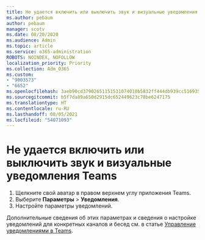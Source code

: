 ```yaml
---
title: Не удается включить или выключить звук и визуальные уведомления Teams
ms.author: pebaum
author: pebaum
manager: scotv
ms.date: 08/20/2020
ms.audience: Admin
ms.topic: article
ms.service: o365-administration
ROBOTS: NOINDEX, NOFOLLOW
localization_priority: Priority
ms.collection: Adm_O365
ms.custom:
- "9003573"
- "6652"
ms.openlocfilehash: 3aeb90cd37902651151531074010b5832ff444db939cc516935e780eda6c9510
ms.sourcegitcommit: b5f7da89a650d2915dc652449623c78be6247175
ms.translationtype: HT
ms.contentlocale: ru-RU
ms.lasthandoff: 08/05/2021
ms.locfileid: "54071093"
---
```

# <a name="cant-turn-teams-sound-and-visual-notifications-on-or-off"></a>Не удается включить или выключить звук и визуальные уведомления Teams

1. Щелкните свой аватар в правом верхнем углу приложения Teams.
2. Выберите **Параметры** > **Уведомления**.
3. Настройте параметры уведомлений.

Дополнительные сведения об этих параметрах и сведения о настройке уведомлений для конкретных каналов и бесед см. в статье [Управление уведомлениями в Teams](https://support.microsoft.com/office/manage-notifications-in-teams-1cc31834-5fe5-412b-8edb-43fecc78413d).
